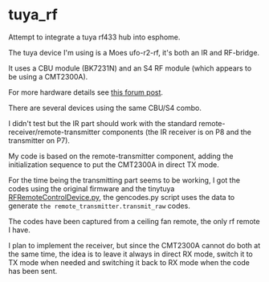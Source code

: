 # tuya_rf
Attempt to integrate a tuya rf433 hub into esphome.

The tuya device I'm using is a Moes ufo-r2-rf, it's both an IR and RF-bridge.

It uses a CBU module (BK7231N) and an S4 RF module (which appears to be using a CMT2300A).

For more hardware details see [this forum post](https://www.elektroda.com/rtvforum/topic3975921.html).

There are several devices using the same CBU/S4 combo.

I didn't test but the IR part should work with the standard remote-receiver/remote-transmitter components (the IR receiver is on P8 and the transmitter on P7).

My code is based on the remote-transmitter component, adding the initialization sequence to put the CMT2300A in direct TX mode.

For the time being the transmitting part seems to be working, I got the codes using the original firmware and the tinytuya [RFRemoteControlDevice.py](https://github.com/jasonacox/tinytuya/blob/master/tinytuya/Contrib/RFRemoteControlDevice.py), the gencodes.py script uses the data to generate `the remote_transmitter.transmit_raw` codes.

The codes have been captured from a ceiling fan remote, the only rf remote I have.

I plan to implement the receiver, but since the CMT2300A cannot do both at the same time, the idea is to leave it always in direct RX mode, switch it to TX mode when needed and switching it back to RX mode when the code has been sent.
